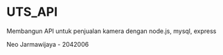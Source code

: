 # UTS_API
Membangun API untuk penjualan kamera dengan node.js, mysql, express

Neo Jarmawijaya - 2042006

